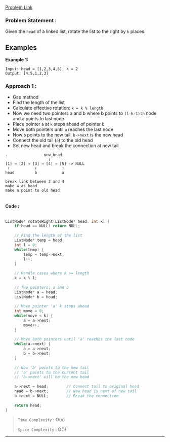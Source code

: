 [Problem Link](https://leetcode.com/problems/rotate-list/description/)
### Problem Statement : 

Given the `head` of a linked list, rotate the list to the right by `k` places.

## Examples

**Example 1:**

```
Input: head = [1,2,3,4,5], k = 2
Output: [4,5,1,2,3]
```

### Approach 1 :

- Gap method
- Find the length of the list
- Calculate effective rotation: `k = k % length`
- Now we need two pointers a and b where b points to `(l-k-1)th` node and a points to last node
- Place pointer `a` at `k` steps ahead of pointer `b`
- Move both pointers until `a` reaches the last node
- Now `b` points to the new tail, `b->next` is the new head
- Connect the old tail (`a`) to the old head
- Set new head and break the connection at new tail

```
.                new_head
                   ↓
[1] → [2] → [3] → [4] → [5] -> NULL
 ↑           ↑           ↑ 
head         b           a

break link between 3 and 4
make 4 as head
make a point to old head
		
```

#### Code :

``` cpp

ListNode* rotateRight(ListNode* head, int k) {
	if(head == NULL) return NULL;
	
	// Find the length of the list
	ListNode* temp = head;
	int l = 0;
	while(temp) {
		temp = temp->next;
		l++;
	}
	
	// Handle cases where k >= length
	k = k % l;
	
	// Two pointers: a and b
	ListNode* a = head;
	ListNode* b = head;
	
	// Move pointer 'a' k steps ahead
	int move = 0;
	while(move < k) {
		a = a->next;
		move++;
	}
	
	// Move both pointers until 'a' reaches the last node
	while(a->next) {
		a = a->next;
		b = b->next;
	}
	
	// Now 'b' points to the new tail
	// 'a' points to the current tail
	// 'b->next' will be the new head
	
	a->next = head;        // Connect tail to original head
	head = b->next;        // New head is next of new tail
	b->next = NULL;        // Break the connection
	
	return head;
}
```


> `Time Complexity` : O(n)
> 
> `Space Complexity` : O(1)
---

